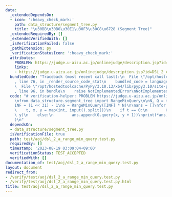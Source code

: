```yaml
---
data:
  _extendedDependsOn:
  - icon: ':heavy_check_mark:'
    path: data_structure/segment_tree.py
    title: "\u30BB\u30B0\u30E1\u30F3\u30C8\u6728 (Segment Tree)"
  _extendedRequiredBy: []
  _extendedVerifiedWith: []
  _isVerificationFailed: false
  _pathExtension: py
  _verificationStatusIcon: ':heavy_check_mark:'
  attributes:
    PROBLEM: https://judge.u-aizu.ac.jp/onlinejudge/description.jsp?id=DSL_2_A
    links:
    - https://judge.u-aizu.ac.jp/onlinejudge/description.jsp?id=DSL_2_A
  bundledCode: "Traceback (most recent call last):\n  File \"/opt/hostedtoolcache/PyPy/3.10.13/x64/lib/pypy3.10/site-packages/onlinejudge_verify/documentation/build.py\"\
    , line 76, in _render_source_code_stat\n    bundled_code = language.bundle(\n\
    \  File \"/opt/hostedtoolcache/PyPy/3.10.13/x64/lib/pypy3.10/site-packages/onlinejudge_verify/languages/python.py\"\
    , line 96, in bundle\n    raise NotImplementedError\nNotImplementedError\n"
  code: "# verification-helper: PROBLEM https://judge.u-aizu.ac.jp/onlinejudge/description.jsp?id=DSL_2_A\n\
    \nfrom data_structure.segment_tree import RangeMinQuery\n\nN, Q = map(int, input().split())\n\
    INF = (1 << 31) - 1\nG = RangeMinQuery([INF] * N)\n\nans = []\nfor _ in range(Q):\n\
    \    t, x, y = map(int, input().split())\n    if t == 0:\n        G.update(x,\
    \ y)\n    else:\n        ans.append(G.query(x, y + 1))\nprint(*ans, sep=\"\\n\"\
    )\n"
  dependsOn:
  - data_structure/segment_tree.py
  isVerificationFile: true
  path: test/aoj/dsl_2_a_range_min_query.test.py
  requiredBy: []
  timestamp: '2023-08-19 03:09:04+09:00'
  verificationStatus: TEST_ACCEPTED
  verifiedWith: []
documentation_of: test/aoj/dsl_2_a_range_min_query.test.py
layout: document
redirect_from:
- /verify/test/aoj/dsl_2_a_range_min_query.test.py
- /verify/test/aoj/dsl_2_a_range_min_query.test.py.html
title: test/aoj/dsl_2_a_range_min_query.test.py
---
```

